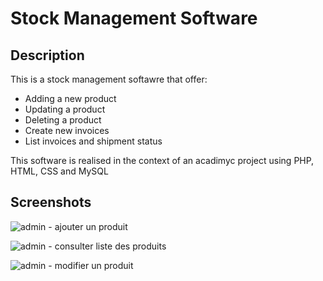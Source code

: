 # Stock Management Software

## Description

This is a stock management softawre that offer:
- Adding a new product
- Updating a product
- Deleting a product
- Create new invoices
- List invoices and shipment status

This software is realised in the context of an acadimyc project using PHP, HTML, CSS and MySQL

## Screenshots

![admin - ajouter un produit](https://github.com/wassimbentaleb/PHP-Gestion-de-stock/assets/80058340/b538e1b6-b28e-4c2c-9857-292c9d6185c3)

![admin - consulter liste des produits](https://github.com/wassimbentaleb/PHP-Gestion-de-stock/assets/80058340/51a206fd-8a69-4fa7-af03-903e63dceca5)

![admin - modifier un produit](https://github.com/wassimbentaleb/PHP-Gestion-de-stock/assets/80058340/f0a970ad-97f2-4a04-8942-96f55f19fc0e)
